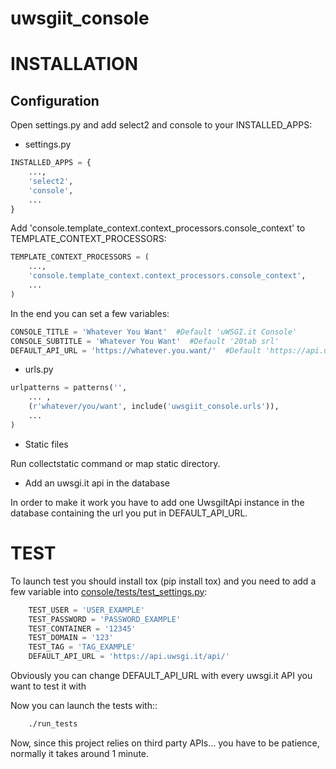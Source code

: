 uwsgiit_console
===============

INSTALLATION
============


## Configuration

Open settings.py and add select2 and console to your INSTALLED_APPS:

- settings.py

```py
INSTALLED_APPS = {
    ...,
    'select2',
    'console',
    ...
}
```

Add 'console.template_context.context_processors.console_context' to TEMPLATE_CONTEXT_PROCESSORS:

```py
TEMPLATE_CONTEXT_PROCESSORS = (
    ...,
    'console.template_context.context_processors.console_context',
    ...
)
```

In the end you can set a few variables:

```py
CONSOLE_TITLE = 'Whatever You Want'  #Default 'uWSGI.it Console'
CONSOLE_SUBTITLE = 'Whatever You Want'  #Default '20tab srl'
DEFAULT_API_URL = 'https://whatever.you.want/'  #Default 'https://api.uwsgi.it/api/'
```

- urls.py

```py
urlpatterns = patterns('',
    ... ,
    (r'whatever/you/want', include('uwsgiit_console.urls')),
    ...
)

```

- Static files

Run collectstatic command or map static directory.


- Add an uwsgi.it api in the database

In order to make it work you have to add one UwsgiItApi instance in the database containing the url you put in DEFAULT_API_URL.



TEST
====
To launch test you should install tox (pip install tox) and you need to add a few variable into [console/tests/test_settings.py](https://github.com/20tab/uwsgiit_console/blob/master/console/tests/test_settings.py):

```py
    TEST_USER = 'USER_EXAMPLE'
    TEST_PASSWORD = 'PASSWORD_EXAMPLE'
    TEST_CONTAINER = '12345'
    TEST_DOMAIN = '123'
    TEST_TAG = 'TAG_EXAMPLE'
    DEFAULT_API_URL = 'https://api.uwsgi.it/api/'
```

Obviously you can change DEFAULT_API_URL with every uwsgi.it API you want to test it with

Now you can launch the tests with::

```sh
    ./run_tests
```

Now, since this project relies on third party APIs... you have to be patience, normally it takes around 1 minute.
